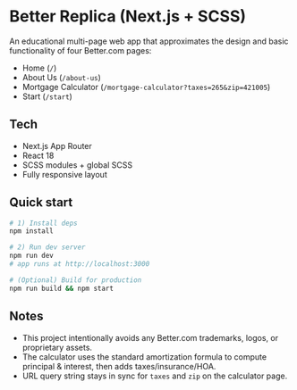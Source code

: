 # Better Replica (Next.js + SCSS)

An educational multi-page web app that approximates the design and basic functionality of four Better.com pages:
- Home (`/`)
- About Us (`/about-us`)
- Mortgage Calculator (`/mortgage-calculator?taxes=265&zip=421005`)
- Start (`/start`)

## Tech
- Next.js App Router
- React 18
- SCSS modules + global SCSS
- Fully responsive layout

## Quick start
```bash
# 1) Install deps
npm install

# 2) Run dev server
npm run dev
# app runs at http://localhost:3000

# (Optional) Build for production
npm run build && npm start
```

## Notes
- This project intentionally avoids any Better.com trademarks, logos, or proprietary assets.
- The calculator uses the standard amortization formula to compute principal & interest, then adds taxes/insurance/HOA.
- URL query string stays in sync for `taxes` and `zip` on the calculator page.
